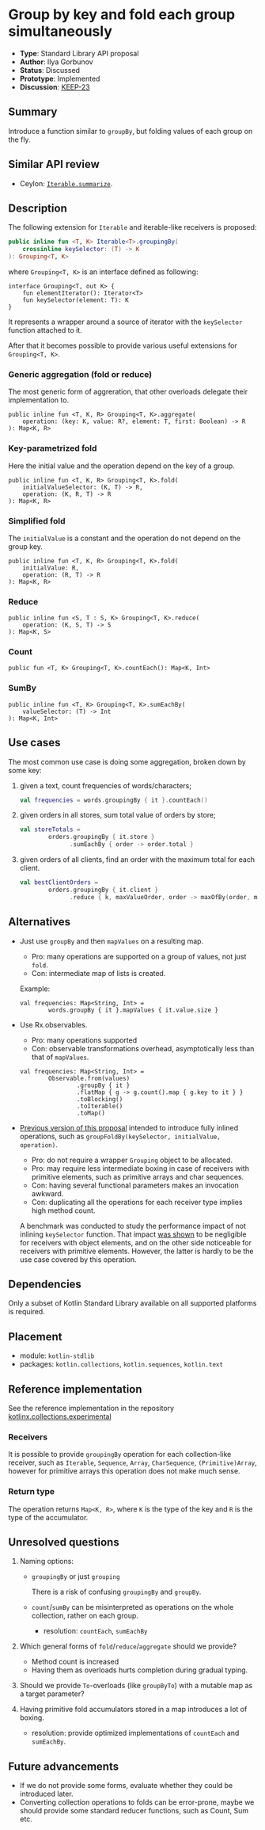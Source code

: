 # Group by key and fold each group simultaneously

* **Type**: Standard Library API proposal
* **Author**: Ilya Gorbunov
* **Status**: Discussed
* **Prototype**: Implemented
* **Discussion**: [KEEP-23](https://github.com/Kotlin/KEEP/issues/23)

## Summary

Introduce a function similar to `groupBy`, but folding values of each group on the fly.

## Similar API review

* Ceylon: [`Iterable.summarize`](http://modules.ceylon-lang.org/repo/1/ceylon/language/1.2.0/module-doc/api/Iterable.type.html#summarize).

## Description

The following extension for `Iterable` and iterable-like receivers is proposed:

```kotlin
public inline fun <T, K> Iterable<T>.groupingBy(
    crossinline keySelector: (T) -> K
): Grouping<T, K>
```

where `Grouping<T, K>` is an interface defined as following:

```
interface Grouping<T, out K> {
    fun elementIterator(): Iterator<T>
    fun keySelector(element: T): K
}
```

It represents a wrapper around a source of iterator with the `keySelector`
function attached to it.

After that it becomes possible to provide various useful extensions for `Grouping<T, K>`.

### Generic aggregation (fold or reduce)

The most generic form of aggreration, that other overloads delegate their implementation to.

```
public inline fun <T, K, R> Grouping<T, K>.aggregate(
    operation: (key: K, value: R?, element: T, first: Boolean) -> R
): Map<K, R>
```

### Key-parametrized fold

Here the initial value and the operation depend on the key of a group.

```
public inline fun <T, K, R> Grouping<T, K>.fold(
    initialValueSelector: (K, T) -> R,
    operation: (K, R, T) -> R
): Map<K, R>
```

### Simplified fold

The `initialValue` is a constant and the operation do not depend on the group key.

```
public inline fun <T, K, R> Grouping<T, K>.fold(
    initialValue: R,
    operation: (R, T) -> R
): Map<K, R>
```

### Reduce

```
public inline fun <S, T : S, K> Grouping<T, K>.reduce(
    operation: (K, S, T) -> S
): Map<K, S>
```

### Count

```
public fun <T, K> Grouping<T, K>.countEach(): Map<K, Int>
```

### SumBy

```
public inline fun <T, K> Grouping<T, K>.sumEachBy(
    valueSelector: (T) -> Int
): Map<K, Int>
```

## Use cases

The most common use case is doing some aggregation, broken down by some key:

 1. given a text, count frequencies of words/characters;

    ```kotlin
    val frequencies = words.groupingBy { it }.countEach()
    ```

 2. given orders in all stores, sum total value of orders by store;
    ```kotlin
    val storeTotals =
            orders.groupingBy { it.store }
                  .sumEachBy { order -> order.total }
    ```

 3. given orders of all clients, find an order with the maximum total for each client.
    ```kotlin
    val bestClientOrders =
            orders.groupingBy { it.client }
                  .reduce { k, maxValueOrder, order -> maxOfBy(order, maxValueOrder) { it.total } }
    ```

## Alternatives

* Just use `groupBy` and then `mapValues` on a resulting map.
    * Pro: many operations are supported on a group of values, not just `fold`.
    * Con: intermediate map of lists is created.

    Example:

    ```
    val frequencies: Map<String, Int> =
            words.groupBy { it }.mapValues { it.value.size }
    ```

* Use Rx.observables.
    * Pro: many operations supported
    * Con: observable transformations overhead,
    asymptotically less than that of `mapValues`.

    ```
    val frequencies: Map<String, Int> =
            Observable.from(values)
                    .groupBy { it }
                    .flatMap { g -> g.count().map { g.key to it } }
                    .toBlocking()
                    .toIterable()
                    .toMap()
    ```

* [Previous version of this proposal](https://github.com/Kotlin/KEEP/blob/f1cdce73b5c1983d9380d632d2fcdd73c6253c23/proposals/stdlib/group-and-fold.md)
intended to introduce fully inlined operations, such as `groupFoldBy(keySelector, initialValue, operation)`.
    * Pro: do not require a wrapper `Grouping` object to be allocated.
    * Pro: may require less intermediate boxing in case of receivers with primitive elements, such as primitive arrays and char sequences.
    * Con: having several functional parameters makes an invocation awkward.
    * Con: duplicating all the operations for each receiver type implies high method count.

    A benchmark was conducted to study the performance impact of not inlining `keySelector` function.
    That impact [was shown](https://github.com/ilya-g/kotlinx.collections.experimental/blob/master/kotlinx-collections-experimental/benchmarks/src/main/kotlin/results.txt)
    to be negligible for receivers with object elements,
    and on the other side noticeable for receivers with primitive elements.
    However, the latter is hardly to be the use case covered by this operation.

## Dependencies

Only a subset of Kotlin Standard Library available on all supported platforms is required.

## Placement

 - module: `kotlin-stdlib`
 - packages: `kotlin.collections`, `kotlin.sequences`, `kotlin.text`

## Reference implementation

See the reference implementation in the repository [kotlinx.collections.experimental](https://github.com/ilya-g/kotlinx.collections.experimental/tree/master/kotlinx-collections-experimental/src/main/kotlin/kotlinx.collections.experimental/grouping)

### Receivers

It is possible to provide `groupingBy` operation for each collection-like receiver, such as
`Iterable`, `Sequence`, `Array`, `CharSequence`, `(Primitive)Array`,
however for primitive arrays this operation does not make much sense.

### Return type

The operation returns `Map<K, R>`, where `K` is the type of the key and `R` is the type of the accumulator.

## Unresolved questions

1. Naming options:
    * `groupingBy` or just `grouping`

        There is a risk of confusing `groupingBy` and `groupBy`.

    * `count`/`sumBy` can be misinterpreted as operations on the whole collection, rather on each group.
        * resolution: `countEach`, `sumEachBy`

2. Which general forms of `fold`/`reduce`/`aggregate` should we provide?
    * Method count is increased
    * Having them as overloads hurts completion during gradual typing.
3. Should we provide `To`-overloads (like `groupByTo`) with a mutable map as a target parameter?
4. Having primitive fold accumulators stored in a map introduces a lot of boxing.

    * resolution: provide optimized implementations of `countEach` and `sumEachBy`.

## Future advancements

* If we do not provide some forms, evaluate whether they could be introduced later.
* Converting collection operations to folds can be error-prone, maybe we should provide
  some standard reducer functions, such as Count, Sum etc.
